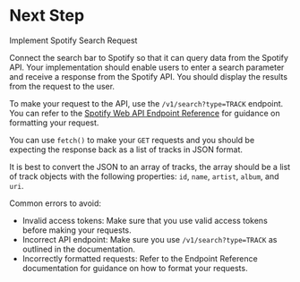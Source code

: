 # Next Step

Implement Spotify Search Request

Connect the search bar to Spotify so that it can query data from the Spotify API. Your implementation should enable users to enter a search parameter and receive a response from the Spotify API. You should display the results from the request to the user.

To make your request to the API, use the `/v1/search?type=TRACK` endpoint. You can refer to the [Spotify Web API Endpoint Reference](https://developer.spotify.com/documentation/web-api/reference/#/) for guidance on formatting your request.

You can use `fetch()` to make your `GET` requests and you should be expecting the response back as a list of tracks in JSON format.

It is best to convert the JSON to an array of tracks, the array should be a list of track objects with the following properties: `id`, `name`, `artist`, `album`, and `uri`.

Common errors to avoid:

- Invalid access tokens: Make sure that you use valid access tokens before making your requests.
- Incorrect API endpoint: Make sure you use `/v1/search?type=TRACK` as outlined in the documentation.
- Incorrectly formatted requests: Refer to the Endpoint Reference documentation for guidance on how to format your requests.
